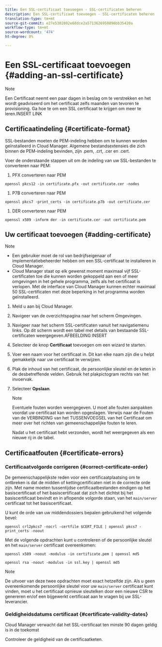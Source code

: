 ```yaml
---
title: Een SSL-certificaat toevoegen - SSL-certificaten beheren
description: Een SSL-certificaat toevoegen - SSL-certificaten beheren
translation-type: tm+mt
source-git-commit: e27e5302802e68dce2a5713626950896bb35420a
workflow-type: tm+mt
source-wordcount: '474'
ht-degree: 0%

---
```



# Een SSL-certificaat toevoegen {#adding-an-ssl-certificate}

>[!NOTE]
>Een Certificaat neemt een paar dagen in beslag om te verstrekken en het wordt geadviseerd om het certificaat zelfs maanden van tevoren te provisioning. Ga hoe te om een SSL certificaat te krijgen om meer te leren.INSERT LINK

## Certificaatindeling {#certificate-format}

SSL-bestanden moeten de PEM-indeling hebben om te kunnen worden geïnstalleerd in Cloud Manager. Algemene bestandsextensies die zich binnen de PEM-indeling bevinden, zijn .pem, .crt, .cer en .cert.

Voer de onderstaande stappen uit om de indeling van uw SSL-bestanden te converteren naar PEM:

1. PFX converteren naar PEM

`openssl pkcs12 -in certificate.pfx -out certificate.cer -nodes`

1. P7B converteren naar PEM

`openssl pkcs7 -print_certs -in certificate.p7b -out certificate.cer`

1. DER converteren naar PEM

`openssl x509 -inform der -in certificate.cer -out certificate.pem`

## Uw certificaat toevoegen {#adding-certificate}

>[!NOTE]
>* Een gebruiker moet de rol van bedrijfseigenaar of implementatiebeheerder hebben om een SSL-certificaat te installeren in Cloud Manager.
>* Cloud Manager staat op elk gewenst moment maximaal vijf SSL-certificaten toe die kunnen worden gekoppeld aan een of meer omgevingen in het gehele programma, zelfs als het certificaat is verlopen. Met de interface van Cloud Manager kunnen echter maximaal 50 SSL-certificaten met deze beperking in het programma worden geïnstalleerd.


1. Meld u aan bij Cloud Manager.
1. Navigeer van de overzichtspagina naar het scherm Omgevingen.
1. Navigeer naar het scherm SSL-certificaten vanuit het navigatiemenu links. Op dit scherm wordt een tabel met details van bestaande SSL-certificaten weergegeven.AFBEELDING INSERT
1. Selecteer de knop **Certificaat** toevoegen om een wizard te starten.
1. Voer een naam voor het certificaat in. Dit kan elke naam zijn die u helpt gemakkelijk naar uw certificaat te verwijzen.
1. Plak de inhoud van het certificaat, de persoonlijke sleutel en de keten in de desbetreffende velden. Gebruik het plakpictogram rechts van het invoervak.
1. Selecteer **Opslaan**.

   >[!NOTE]
   >Eventuele fouten worden weergegeven. U moet alle fouten aanpakken voordat uw certificaat kan worden opgeslagen. Verwijs naar de Fouten van de VERBINDING van het TUSSENVOEGSEL van het Certificaat om meer over het richten van gemeenschappelijke fouten te leren.

   Nadat u het certificaat hebt verzonden, wordt het weergegeven als een nieuwe rij in de tabel.

## Certificaatfouten {#certificate-errors}

### Certificaatvolgorde corrigeren {#correct-certificate-order}

De gemeenschappelijkste reden voor een certificaatplaatsing om te ontbreken is dat de midden of kettingcertificaten niet in de correcte orde zijn. Met name moeten tussentijdse certificaatbestanden eindigen op het basiscertificaat of het basiscertificaat dat zich het dichtst bij het basiscertificaat bevindt en in aflopende volgorde staan, van het `main/server` certificaat tot het basiscertificaat.

U kunt de orde van uw middendossiers bepalen gebruikend het volgende bevel:

`openssl crl2pkcs7 -nocrl -certfile $CERT_FILE | openssl pkcs7 -print_certs -noout`

Met de volgende opdrachten kunt u controleren of de persoonlijke sleutel en het `main/server` certificaat overeenkomen:

`openssl x509 -noout -modulus -in certificate.pem | openssl md5`

`openssl rsa -noout -modulus -in ssl.key | openssl md5`

>[!NOTE]
>De uitvoer van deze twee opdrachten moet exact hetzelfde zijn. Als u geen overeenkomende persoonlijke sleutel voor uw `main/server` certificaat kunt vinden, moet u het certificaat opnieuw sleutelken door een nieuwe CSR te genereren en/of een bijgewerkt certificaat aan te vragen bij uw SSL-leverancier.

### Geldigheidsdatums certificaat {#certificate-validity-dates}

Cloud Manager verwacht dat het SSL-certificaat ten minste 90 dagen geldig is in de toekomst

Controleer de geldigheid van de certificaatketen.

